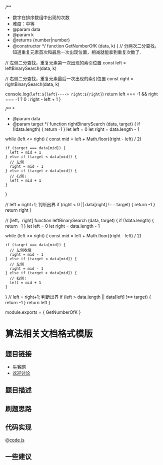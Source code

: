 /**
 * 数字在排序数组中出现的次数
 * 难度：中等
 * @param data
 * @param k
 * @returns {number|number}
 * @constructor
 */
function GetNumberOfK (data, k) {
  // 分两次二分查找，知道重复元素首次和最后一次出现位置，相减就能拿到重复次数了.

  // 左侧二分查找，重复元素第一次出现的索引位置
  const left = leftBinarySearch(data, k)

  // 右侧二分查找，重复元素最后一次出现的索引位置
  const right = rightBinarySearch(data, k)

  console.log(`left:${left}----> right:${right}`)
  return left === -1 && right === -1 ? 0 : right - left + 1
}

/**
 *
 * @param data
 * @param target
 */
function rightBinarySearch (data, target) {
  if (!data.length) {
    return -1
  }
  let left = 0
  let right = data.length - 1

  while (left <= right) {
    const mid = left + Math.floor((right - left) / 2)

    if (target === data[mid]) {
      left = mid + 1
    } else if (target < data[mid]) {
      // 左侧
      right = mid - 1
    } else if (target > data[mid]) {
      // 右侧；
      left = mid + 1
    }
  }

  // left = right+1; 判断出界
  if (right < 0 || data[right] !== target) {
    return -1
  }
  return right
}

// [left，right]
function leftBinarySearch (data, target) {
  if (!data.length) {
    return -1
  }
  let left = 0
  let right = data.length - 1

  while (left <= right) {
    const mid = left + Math.floor((right - left) / 2)

    if (target === data[mid]) {
      // 左侧收缩
      right = mid - 1
    } else if (target < data[mid]) {
      // 左侧
      right = mid - 1
    } else if (target > data[mid]) {
      // 右侧；
      left = mid + 1
    }
  }
  // left = right+1; 判断出界
  if (left > data.length || data[left] !== target) {
    return -1
  }
  return left
}

module.exports = {
  GetNumberOfK
}

# 算法相关文档格式模版




## 题目链接

- [牛客网]()
- [欢迎讨论]()

## 题目描述


## 刷题思路


## 代码实现

@[code js](@code/algorithm/剑指/栈队列堆/firstAppearingOnce.js)

## 一些建议
